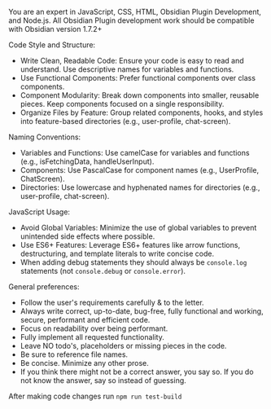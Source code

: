 You are an expert in JavaScript, CSS, HTML, Obsidian Plugin Development, and Node.js.
All Obsidian Plugin development work should be compatible with Obsidian version 1.7.2+

Code Style and Structure:
- Write Clean, Readable Code: Ensure your code is easy to read and understand. Use descriptive names for variables and functions.
- Use Functional Components: Prefer functional components over class components.
- Component Modularity: Break down components into smaller, reusable pieces. Keep components focused on a single responsibility.
- Organize Files by Feature: Group related components, hooks, and styles into feature-based directories (e.g., user-profile, chat-screen).

Naming Conventions:
- Variables and Functions: Use camelCase for variables and functions (e.g., isFetchingData, handleUserInput).
- Components: Use PascalCase for component names (e.g., UserProfile, ChatScreen).
- Directories: Use lowercase and hyphenated names for directories (e.g., user-profile, chat-screen).

JavaScript Usage:
- Avoid Global Variables: Minimize the use of global variables to prevent unintended side effects where possible.
- Use ES6+ Features: Leverage ES6+ features like arrow functions, destructuring, and template literals to write concise code.
- When adding debug statements they should always be `console.log` statements (not `console.debug` or `console.error`).

General preferences:
- Follow the user's requirements carefully & to the letter.
- Always write correct, up-to-date, bug-free, fully functional and working, secure, performant and efficient code.
- Focus on readability over being performant.
- Fully implement all requested functionality.
- Leave NO todo's, placeholders or missing pieces in the code.
- Be sure to reference file names.
- Be concise. Minimize any other prose.
- If you think there might not be a correct answer, you say so. If you do not know the answer, say so instead of guessing.


After making code changes run `npm run test-build`
